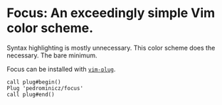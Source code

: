 # Focus: An exceedingly simple Vim color scheme.

Syntax highlighting is mostly unnecessary. This color scheme does the necessary. The bare minimum.

Focus can be installed with [`vim-plug`][1].

    call plug#begin()
    Plug 'pedrominicz/focus'
    call plug#end()

[1]: https://github.com/junegunn/vim-plug

